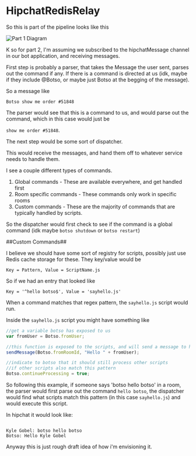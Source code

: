 HipchatRedisRelay
=================
So this is part of the pipeline looks like this


![Part 1 Diagram](http://i.imgur.com/xM0QtXw.png)

K so for part 2, I'm assuming we subscribed to the hipchatMessage channel in our bot application, and receiving messages.

First step is probably a parser, that takes the Message the user sent, parses out the command if any.  If there is a command is 
directed at us (idk, maybe if they include @Botso, or maybe just Botso at the begging of the message).

So a message like

``Botso show me order #51848``

The parser would see that this is a command to us, and would parse out the command, which in this case would just be

``show me order #51848``.

The next step would be some sort of dispatcher.

This would receive the messages, and hand them off to whatever service needs to handle them.

I see a couple different types of commands.

1. Global commands - These are available everywhere, and get handled first
2. Room specific commands - These commands only work in specific rooms
3. Custom commands - These are the majority of commands that are typically handled by scripts.


So the dispatcher would first check to see if the command is a global command (idk maybe ``botso shutdown`` or ``botso restart``)

##Custom Commands##

I believe we should have some sort of registry for scripts, possibly just use Redis cache storage for these.  They key/value would be

``Key = Pattern, Value = ScriptName.js``

So if we had an entry that looked like

``Key = '^hello botso$', Value = 'sayhello.js'``

When a command matches that regex pattern, the ``sayhello.js`` script would run.

Inside the ``sayhello.js`` script you might have something like 

```js
//get a variable botso has exposed to us
var fromUser = Botso.fromUser;

//this function is exposed to the scripts, and will send a message to hipchat
sendMessage(Botso.fromRoomId, "Hello " + fromUser);

//indicate to botso that it should still process other scripts 
//if other scripts also match this pattern
Botso.continueProcessing = true;
```


So following this example, if someone says 'botso hello botso' in a room, the parser would first parse out the command
``hello botso``, the dispatcher would find what scripts match this pattern (in this case ``sayhello.js``) and would execute
this script.

In hipchat it would look like:

```

Kyle Gobel: botso hello botso
Botso: Hello Kyle Gobel

```


Anyway this is just rough draft idea of how i'm envisioning it.
```
